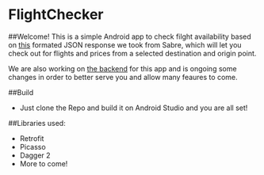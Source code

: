 # FlightChecker

##Welcome!
This is a simple Android app to check filght availability based on [this](https://hackmd.io/JwRgxmAmBswKYFpoA4QHYEBZIgKwOGUgAYE1dhhNcAjYaAZgCYBDIA==)
formated JSON response we took from Sabre, which will let you check out for flights and prices from a selected destination and origin point. 

We are also working on [the backend](https://github.com/luisalduucin/WebService) for this app and is ongoing some changes in order to better serve you and allow many feaures to come.

##Build
 - Just clone the Repo and build it on Android Studio and you are all set!
 
##Libraries used:
 - Retrofit
 - Picasso
 - Dagger 2
 - More to come!
